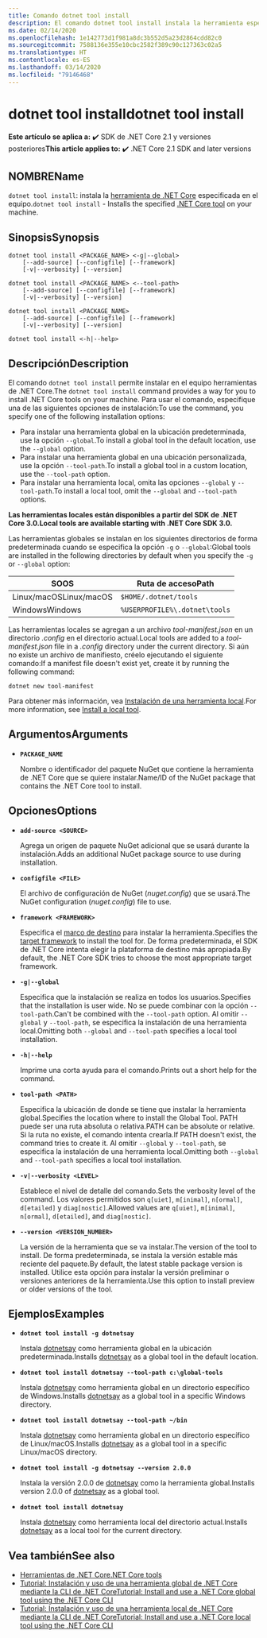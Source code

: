 ```yaml
---
title: Comando dotnet tool install
description: El comando dotnet tool install instala la herramienta especificada de .NET Core en el equipo.
ms.date: 02/14/2020
ms.openlocfilehash: 1e142773d1f981a8dc3b552d5a23d2864cdd82c0
ms.sourcegitcommit: 7588136e355e10cbc2582f389c90c127363c02a5
ms.translationtype: HT
ms.contentlocale: es-ES
ms.lasthandoff: 03/14/2020
ms.locfileid: "79146468"
---
```

# <a name="dotnet-tool-install"></a><span data-ttu-id="3ffe0-103">dotnet tool install</span><span class="sxs-lookup"><span data-stu-id="3ffe0-103">dotnet tool install</span></span>

<span data-ttu-id="3ffe0-104">**Este artículo se aplica a:** ✔️ SDK de .NET Core 2.1 y versiones posteriores</span><span class="sxs-lookup"><span data-stu-id="3ffe0-104">**This article applies to:** ✔️ .NET Core 2.1 SDK and later versions</span></span>

## <a name="name"></a><span data-ttu-id="3ffe0-105">NOMBRE</span><span class="sxs-lookup"><span data-stu-id="3ffe0-105">Name</span></span>

<span data-ttu-id="3ffe0-106">`dotnet tool install`: instala la [herramienta de .NET Core](global-tools.md) especificada en el equipo.</span><span class="sxs-lookup"><span data-stu-id="3ffe0-106">`dotnet tool install` - Installs the specified [.NET Core tool](global-tools.md) on your machine.</span></span>

## <a name="synopsis"></a><span data-ttu-id="3ffe0-107">Sinopsis</span><span class="sxs-lookup"><span data-stu-id="3ffe0-107">Synopsis</span></span>

```dotnetcli
dotnet tool install <PACKAGE_NAME> <-g|--global>
    [--add-source] [--configfile] [--framework]
    [-v|--verbosity] [--version]

dotnet tool install <PACKAGE_NAME> <--tool-path>
    [--add-source] [--configfile] [--framework]
    [-v|--verbosity] [--version]

dotnet tool install <PACKAGE_NAME>
    [--add-source] [--configfile] [--framework]
    [-v|--verbosity] [--version]

dotnet tool install <-h|--help>
```

## <a name="description"></a><span data-ttu-id="3ffe0-108">Descripción</span><span class="sxs-lookup"><span data-stu-id="3ffe0-108">Description</span></span>

<span data-ttu-id="3ffe0-109">El comando `dotnet tool install` permite instalar en el equipo herramientas de .NET Core.</span><span class="sxs-lookup"><span data-stu-id="3ffe0-109">The `dotnet tool install` command provides a way for you to install .NET Core tools on your machine.</span></span> <span data-ttu-id="3ffe0-110">Para usar el comando, especifique una de las siguientes opciones de instalación:</span><span class="sxs-lookup"><span data-stu-id="3ffe0-110">To use the command, you specify one of the following installation options:</span></span>

* <span data-ttu-id="3ffe0-111">Para instalar una herramienta global en la ubicación predeterminada, use la opción `--global`.</span><span class="sxs-lookup"><span data-stu-id="3ffe0-111">To install a global tool in the default location, use the `--global` option.</span></span>
* <span data-ttu-id="3ffe0-112">Para instalar una herramienta global en una ubicación personalizada, use la opción `--tool-path`.</span><span class="sxs-lookup"><span data-stu-id="3ffe0-112">To install a global tool in a custom location,  use the `--tool-path` option.</span></span>
* <span data-ttu-id="3ffe0-113">Para instalar una herramienta local, omita las opciones `--global` y `--tool-path`.</span><span class="sxs-lookup"><span data-stu-id="3ffe0-113">To install a local tool, omit the `--global` and `--tool-path` options.</span></span>

<span data-ttu-id="3ffe0-114">**Las herramientas locales están disponibles a partir del SDK de .NET Core 3.0.**</span><span class="sxs-lookup"><span data-stu-id="3ffe0-114">**Local tools are available starting with .NET Core SDK 3.0.**</span></span>

<span data-ttu-id="3ffe0-115">Las herramientas globales se instalan en los siguientes directorios de forma predeterminada cuando se especifica la opción `-g` o `--global`:</span><span class="sxs-lookup"><span data-stu-id="3ffe0-115">Global tools are installed in the following directories by default when you specify the `-g` or `--global` option:</span></span>

| <span data-ttu-id="3ffe0-116">SO</span><span class="sxs-lookup"><span data-stu-id="3ffe0-116">OS</span></span>          | <span data-ttu-id="3ffe0-117">Ruta de acceso</span><span class="sxs-lookup"><span data-stu-id="3ffe0-117">Path</span></span>                          |
|-------------|-------------------------------|
| <span data-ttu-id="3ffe0-118">Linux/macOS</span><span class="sxs-lookup"><span data-stu-id="3ffe0-118">Linux/macOS</span></span> | `$HOME/.dotnet/tools`         |
| <span data-ttu-id="3ffe0-119">Windows</span><span class="sxs-lookup"><span data-stu-id="3ffe0-119">Windows</span></span>     | `%USERPROFILE%\.dotnet\tools` |

<span data-ttu-id="3ffe0-120">Las herramientas locales se agregan a un archivo *tool-manifest.json* en un directorio *.config* en el directorio actual.</span><span class="sxs-lookup"><span data-stu-id="3ffe0-120">Local tools are added to a *tool-manifest.json* file in a *.config* directory under the current directory.</span></span> <span data-ttu-id="3ffe0-121">Si aún no existe un archivo de manifiesto, créelo ejecutando el siguiente comando:</span><span class="sxs-lookup"><span data-stu-id="3ffe0-121">If a manifest file doesn't exist yet, create it by running the following command:</span></span>

```dotnetcli
dotnet new tool-manifest
```

<span data-ttu-id="3ffe0-122">Para obtener más información, vea [Instalación de una herramienta local](global-tools.md#install-a-local-tool).</span><span class="sxs-lookup"><span data-stu-id="3ffe0-122">For more information, see [Install a local tool](global-tools.md#install-a-local-tool).</span></span>

## <a name="arguments"></a><span data-ttu-id="3ffe0-123">Argumentos</span><span class="sxs-lookup"><span data-stu-id="3ffe0-123">Arguments</span></span>

- **`PACKAGE_NAME`**

  <span data-ttu-id="3ffe0-124">Nombre o identificador del paquete NuGet que contiene la herramienta de .NET Core que se quiere instalar.</span><span class="sxs-lookup"><span data-stu-id="3ffe0-124">Name/ID of the NuGet package that contains the .NET Core tool to install.</span></span>

## <a name="options"></a><span data-ttu-id="3ffe0-125">Opciones</span><span class="sxs-lookup"><span data-stu-id="3ffe0-125">Options</span></span>

- **`add-source <SOURCE>`**

  <span data-ttu-id="3ffe0-126">Agrega un origen de paquete NuGet adicional que se usará durante la instalación.</span><span class="sxs-lookup"><span data-stu-id="3ffe0-126">Adds an additional NuGet package source to use during installation.</span></span>

- **`configfile <FILE>`**

  <span data-ttu-id="3ffe0-127">El archivo de configuración de NuGet (*nuget.config*) que se usará.</span><span class="sxs-lookup"><span data-stu-id="3ffe0-127">The NuGet configuration (*nuget.config*) file to use.</span></span>

- **`framework <FRAMEWORK>`**

  <span data-ttu-id="3ffe0-128">Especifica el [marco de destino](../../standard/frameworks.md) para instalar la herramienta.</span><span class="sxs-lookup"><span data-stu-id="3ffe0-128">Specifies the [target framework](../../standard/frameworks.md) to install the tool for.</span></span> <span data-ttu-id="3ffe0-129">De forma predeterminada, el SDK de .NET Core intenta elegir la plataforma de destino más apropiada.</span><span class="sxs-lookup"><span data-stu-id="3ffe0-129">By default, the .NET Core SDK tries to choose the most appropriate target framework.</span></span>

- **`-g|--global`**

  <span data-ttu-id="3ffe0-130">Especifica que la instalación se realiza en todos los usuarios.</span><span class="sxs-lookup"><span data-stu-id="3ffe0-130">Specifies that the installation is user wide.</span></span> <span data-ttu-id="3ffe0-131">No se puede combinar con la opción `--tool-path`.</span><span class="sxs-lookup"><span data-stu-id="3ffe0-131">Can't be combined with the `--tool-path` option.</span></span> <span data-ttu-id="3ffe0-132">Al omitir `--global` y `--tool-path`, se especifica la instalación de una herramienta local.</span><span class="sxs-lookup"><span data-stu-id="3ffe0-132">Omitting both `--global` and `--tool-path` specifies a local tool installation.</span></span>

- **`-h|--help`**

  <span data-ttu-id="3ffe0-133">Imprime una corta ayuda para el comando.</span><span class="sxs-lookup"><span data-stu-id="3ffe0-133">Prints out a short help for the command.</span></span>

- **`tool-path <PATH>`**

  <span data-ttu-id="3ffe0-134">Especifica la ubicación de donde se tiene que instalar la herramienta global.</span><span class="sxs-lookup"><span data-stu-id="3ffe0-134">Specifies the location where to install the Global Tool.</span></span> <span data-ttu-id="3ffe0-135">PATH puede ser una ruta absoluta o relativa.</span><span class="sxs-lookup"><span data-stu-id="3ffe0-135">PATH can be absolute or relative.</span></span> <span data-ttu-id="3ffe0-136">Si la ruta no existe, el comando intenta crearla.</span><span class="sxs-lookup"><span data-stu-id="3ffe0-136">If PATH doesn't exist, the command tries to create it.</span></span> <span data-ttu-id="3ffe0-137">Al omitir `--global` y `--tool-path`, se especifica la instalación de una herramienta local.</span><span class="sxs-lookup"><span data-stu-id="3ffe0-137">Omitting both `--global` and `--tool-path` specifies a local tool installation.</span></span>

- **`-v|--verbosity <LEVEL>`**

  <span data-ttu-id="3ffe0-138">Establece el nivel de detalle del comando.</span><span class="sxs-lookup"><span data-stu-id="3ffe0-138">Sets the verbosity level of the command.</span></span> <span data-ttu-id="3ffe0-139">Los valores permitidos son `q[uiet]`, `m[inimal]`, `n[ormal]`, `d[etailed]` y `diag[nostic]`.</span><span class="sxs-lookup"><span data-stu-id="3ffe0-139">Allowed values are `q[uiet]`, `m[inimal]`, `n[ormal]`, `d[etailed]`, and `diag[nostic]`.</span></span>

- **`--version <VERSION_NUMBER>`**

  <span data-ttu-id="3ffe0-140">La versión de la herramienta que se va instalar.</span><span class="sxs-lookup"><span data-stu-id="3ffe0-140">The version of the tool to install.</span></span> <span data-ttu-id="3ffe0-141">De forma predeterminada, se instala la versión estable más reciente del paquete.</span><span class="sxs-lookup"><span data-stu-id="3ffe0-141">By default, the latest stable package version is installed.</span></span> <span data-ttu-id="3ffe0-142">Utilice esta opción para instalar la versión preliminar o versiones anteriores de la herramienta.</span><span class="sxs-lookup"><span data-stu-id="3ffe0-142">Use this option to install preview or older versions of the tool.</span></span>

## <a name="examples"></a><span data-ttu-id="3ffe0-143">Ejemplos</span><span class="sxs-lookup"><span data-stu-id="3ffe0-143">Examples</span></span>

- **`dotnet tool install -g dotnetsay`**

  <span data-ttu-id="3ffe0-144">Instala [dotnetsay](https://www.nuget.org/packages/dotnetsay/) como herramienta global en la ubicación predeterminada.</span><span class="sxs-lookup"><span data-stu-id="3ffe0-144">Installs [dotnetsay](https://www.nuget.org/packages/dotnetsay/) as a global tool in the default location.</span></span>

- **`dotnet tool install dotnetsay --tool-path c:\global-tools`**

  <span data-ttu-id="3ffe0-145">Instala [dotnetsay](https://www.nuget.org/packages/dotnetsay/) como herramienta global en un directorio específico de Windows.</span><span class="sxs-lookup"><span data-stu-id="3ffe0-145">Installs [dotnetsay](https://www.nuget.org/packages/dotnetsay/) as a global tool in a specific Windows directory.</span></span>

- **`dotnet tool install dotnetsay --tool-path ~/bin`**

  <span data-ttu-id="3ffe0-146">Instala [dotnetsay](https://www.nuget.org/packages/dotnetsay/) como herramienta global en un directorio específico de Linux/macOS.</span><span class="sxs-lookup"><span data-stu-id="3ffe0-146">Installs [dotnetsay](https://www.nuget.org/packages/dotnetsay/) as a global tool in a specific Linux/macOS directory.</span></span>

- **`dotnet tool install -g dotnetsay --version 2.0.0`**

  <span data-ttu-id="3ffe0-147">Instala la versión 2.0.0 de [dotnetsay](https://www.nuget.org/packages/dotnetsay/) como la herramienta global.</span><span class="sxs-lookup"><span data-stu-id="3ffe0-147">Installs version 2.0.0 of [dotnetsay](https://www.nuget.org/packages/dotnetsay/) as a global tool.</span></span>

- **`dotnet tool install dotnetsay`**

  <span data-ttu-id="3ffe0-148">Instala [dotnetsay](https://www.nuget.org/packages/dotnetsay/) como herramienta local del directorio actual.</span><span class="sxs-lookup"><span data-stu-id="3ffe0-148">Installs [dotnetsay](https://www.nuget.org/packages/dotnetsay/) as a local tool for the current directory.</span></span>

## <a name="see-also"></a><span data-ttu-id="3ffe0-149">Vea también</span><span class="sxs-lookup"><span data-stu-id="3ffe0-149">See also</span></span>

- [<span data-ttu-id="3ffe0-150">Herramientas de .NET Core</span><span class="sxs-lookup"><span data-stu-id="3ffe0-150">.NET Core tools</span></span>](global-tools.md)
- [<span data-ttu-id="3ffe0-151">Tutorial: Instalación y uso de una herramienta global de .NET Core mediante la CLI de .NET Core</span><span class="sxs-lookup"><span data-stu-id="3ffe0-151">Tutorial: Install and use a .NET Core global tool using the .NET Core CLI</span></span>](global-tools-how-to-use.md)
- [<span data-ttu-id="3ffe0-152">Tutorial: Instalación y uso de una herramienta local de .NET Core mediante la CLI de .NET Core</span><span class="sxs-lookup"><span data-stu-id="3ffe0-152">Tutorial: Install and use a .NET Core local tool using the .NET Core CLI</span></span>](local-tools-how-to-use.md)
